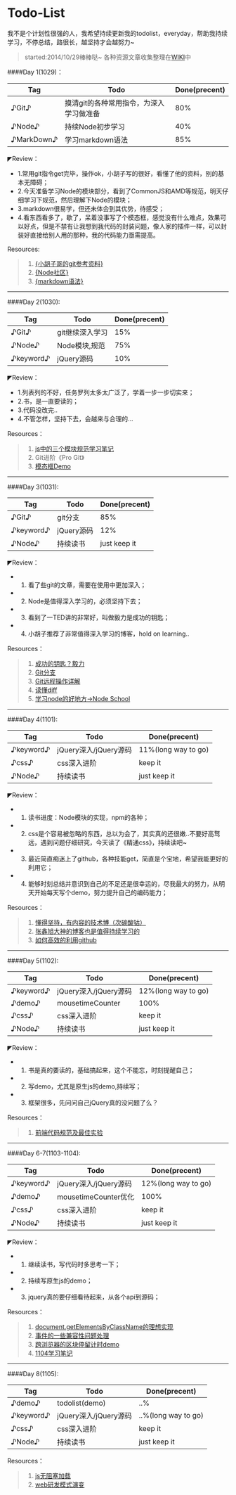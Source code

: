 Todo-List
=========
我不是个计划性很强的人，我希望持续更新我的todolist，everyday，帮助我持续学习，不停总结，路很长，越坚持才会越努力~
>started:2014/10/29棒棒哒~
>各种资源文章收集整理在[WIKI](https://github.com/zhangmengxue/Todo-List/wiki/%E6%94%B6%E9%9B%86%E4%B8%80%E4%BA%9B%E5%BE%88%E5%A5%BD%E7%9A%84%E8%B5%84%E6%BA%90%E6%96%87%E7%AB%A0..)中

####Day 1(1029)：

| **Tag** | **Todo** | **Done(precent)** |
|---------|---------|--------------------|
| ♪Git♪   | 摸清git的各种常用指令，为深入学习做准备 | 80% |
| ♪Node♪  | 持续Node初步学习 | 40% |
| ♪MarkDown♪ | 学习markdown语法 | 85% |


◤Review：
+ 1.常用git指令get完毕，操作ok，小胡子写的很好，看懂了他的资料，别的基本无障碍；
+ 2.今天准备学习Node的模块部分，看到了CommonJS和AMD等规范，明天仔细学习下规范，然后理解下Node的模块；
+ 3.markdown很易学，但还未体会到其优势，待感受；
+ 4.看东西看多了，歇了，呆着没事写了个模态框，感觉没有什么难点，效果可以好点，但是不禁有让我想到我代码的封装问题，像人家的插件一样，可以封装好直接给别人用的那种，我的代码能力亟需提高。


Resources:
> 1. <a href="http://www.cnblogs.com/hustskyking/p/git-improve.html#3053686">{小胡子哥的git参考资料}</a>
> 2. <a href="https://cnodejs.org/">{Node社区}</a>  
> 3. <a href="http://higrid.net/c-art-markdown_syntax.htm">{markdown语法}</a> 

------------------------------------------------------------------------------------------------------------------------------

####Day 2(1030):

| **Tag** | **Todo** | **Done(precent)** |
|---------|---------|--------------------|
| ♪Git♪   | git继续深入学习 | 15% |
| ♪Node♪  | Node模块,规范 | 75% |
| ♪keyword♪ | jQuery源码 | 10% |


◤Review：
+ 1.列表列的不好，任务罗列太多太广泛了，学着一步一步切实来；
+ 2.书，是一直要读的；
+ 3.代码没改完..
+ 4.不管怎样，坚持下去，会越来与合理的...

Resources：
> 1. <a href="http://www.cnblogs.com/skylar/p/4065455.html">js中的三个模块规范学习笔记</a>
> 2. Git进阶《Pro Git》
> 3. <a href="http://rawgithub.com/zhangmengxue/CollectDemo/master/%E6%A8%A1%E6%80%81%E6%A1%86.html">模态框Demo</a>

------------------------------------------------------------------------------------------------------------------------------

####Day 3(1031):

| **Tag** | **Todo** | **Done(precent)** |
|---------|---------|--------------------|
| ♪Git♪   | git分支 | 85% |
| ♪keyword♪ | jQuery源码 | 12% |
| ♪Node♪  | 持续读书 | just keep it |

◤Review：
+ 1. 看了些git的文章，需要在使用中更加深入；
+ 2. Node是值得深入学习的，必须坚持下去；
+ 3. 看到了一TED讲的非常好，叫做毅力是成功的钥匙；
+ 4. 小胡子推荐了非常值得深入学习的博客，hold on learning..

Resources：
> 1. <a href="http://v.163.com/movie/2013/9/N/Q/M97G1DNUE_M97G1HRNQ.html">成功的钥匙？毅力</a>
> 2. <a href="http://www.ruanyifeng.com/blog/2012/07/git.html">Git分支</a>
> 3. <a href="http://www.ruanyifeng.com/blog/2014/06/git_remote.html">Git远程操作详解</a>
> 4. <a href="http://www.ruanyifeng.com/blog/2012/08/how_to_read_diff.html">读懂diff</a>
> 5. <a href="http://nodeschool.io/#workshoppers">学习node的好地方->Node School</a>

------------------------------------------------------------------------------------------------------------------------------

####Day 4(1101):

| **Tag** | **Todo** | **Done(precent)** |
|---------|---------|--------------------|
| ♪keyword♪ | jQuery深入/jQuery源码 | 11%(long way to go) |
| ♪css♪   | css深入进阶 | keep it |
| ♪Node♪  | 持续读书 | just keep it |

◤Review：
+ 1. 读书进度：Node模块的实现，npm的各种；
+ 2. css是个容易被忽略的东西，总以为会了，其实真的还很嫩..不要好高骛远，遇到问题仔细研究，今天读了《精通css》，持续读吧~
+ 3. 最近简直痴迷上了github，各种技能get，简直是个宝地，希望我能更好的利用它；
+ 4. 能够时刻总结并意识到自己的不足还是很幸运的，尽我最大的努力，从明天开始每天写个demo，努力提升自己的编码能力；


Resources：
> 1. <a href="http://www.web-tinker.com/">懂得坚持，有内容的技术博（次碳酸钴）</a>
> 2. <a href="http://www.zhangxinxu.com/php/">张鑫旭大神的博客也是值得持续学习的</a>
> 3. <a href="http://www.yangzhiping.com/tech/github.html">如何高效的利用github</a>

----------------------------------------------------------------------------------------------------------------------------

####Day 5(1102):

| **Tag** | **Todo** | **Done(precent)** |
|---------|---------|--------------------|
| ♪keyword♪ | jQuery深入/jQuery源码 | 12%(long way to go) |
| ♪demo♪   | mousetimeCounter  | 100% |
| ♪css♪   | css深入进阶 | keep it |
| ♪Node♪  | 持续读书 | just keep it |

◤Review：
+ 1. 书是真的要读的，基础搞起来，这个不能忘，时刻提醒自己；
+ 2. 写demo，尤其是原生js的demo,持续写；
+ 3. 框架很多，先问问自己jQuery真的没问题了么？

Resources：
> 1. <a href="http://coderlmn.github.io/code-standards/">前端代码规范及最佳实验</a>

-----------------------------------------------------------------------------------------------------------------------------

####Day 6-7(1103-1104):

| **Tag** | **Todo** | **Done(precent)** |
|---------|---------|--------------------|
| ♪keyword♪ | jQuery深入/jQuery源码 | 12%(long way to go) |
| ♪demo♪   | mousetimeCounter优化  | 100% |
| ♪css♪   | css深入进阶 | keep it |
| ♪Node♪  | 持续读书 | just keep it |

◤Review：
+ 1. 继续读书，写代码时多思考一下；
+ 2. 持续写原生js的demo；
+ 3. jquery真的要仔细看待起来，从各个api到源码；

Resources：
> 1. <a href="http://www.cnblogs.com/rubylouvre/archive/2009/07/24/1529640.html">document.getElementsByClassName的理想实现</a>
> 2. <a href="http://www.cnblogs.com/rubylouvre/archive/2009/07/24/1530020.html">事件的一些兼容性问题处理</a>
> 3. <a href="https://rawgithub.com/zhangmengxue/Practice/master/%E5%8C%BA%E5%9D%97%E5%81%9C%E7%95%99%E8%AE%A1%E6%95%B0%E8%B7%A8%E6%B5%8F%E8%A7%88%E5%99%A8%E5%AE%9E%E7%8E%B0.html">跨浏览器的区块停留计时demo</a>
> 4. <a href="http://www.cnblogs.com/skylar/p/4074433.html">1104学习笔记</a>

-----------------------------------------------------------------------------------------------------------------------------


####Day 8(1105):

| **Tag** | **Todo** | **Done(precent)** |
|---------|---------|--------------------|
| ♪demo♪   | todolist(demo)  | ..% |
| ♪keyword♪ | jQuery深入/jQuery源码 | ..%(long way to go) |
| ♪css♪   | css深入进阶 | keep it |
| ♪Node♪  | 持续读书 | just keep it |



Resources：
> 1. <a href="http://www.cnblogs.com/sharpxiajun/p/4072396.html">js无阻塞加载</a>
> 2. <a href="https://github.com/lifesinger/lifesinger.github.com/issues/184">web研发模式演变</a>

